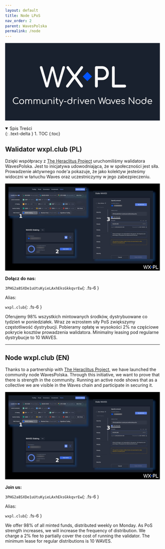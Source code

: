 ```yaml
---
layout: default
title: Node LPoS
nav_order: 2
parent: WavesPolska
permalink: /node
---
```

![](/images/cd-node.png)

<details open markdown="block">
  <summary>
    Spis Treści
  </summary>
  {: .text-delta }
1. TOC
{:toc}
</details>

## Walidator wxpl.club (PL)

Dzięki współpracy z [The Heraclitus Project](http://wxpl.club/heraclitus) uruchomiliśmy walidatora WavesPolska. Jest to inicjatywa udowodniająca, że w społeczności jest siła. Prowadzenie aktywnego node'a pokazuje, że jako kolektyw jesteśmy widoczni w łańuchu Waves oraz uczestniczymy w jego zabezpieczeniu.

![](/images/stake-waves.jpg)

**Dołącz do nas:**

```3PHG2a8SXDe1uUtuKyieLAxhEksGkkqvrEw```{: .fs-6 }

Alias:

```wxpl.club```{: .fs-6 }

Oferujemy 98% wszystkich mintowanych środków, dystrybuowane co tydzień w poniedziałek. Wraz ze wzrostem siły PoS zwiększymy częstotliwość dystrybucji. Pobieramy opłatę w wysokości 2% na częściowe pokrycie kosztów prowadzenia walidatora. Minimalny leasing pod regularne dystrybucje to 10 WAVES.

---

## Node wxpl.club (EN)

Thanks to a partnership with [The Heraclitus Project](http://wxpl.club/heraclitus), we have launched the community node WavesPolska. Through this initiative, we want to prove that there is strength in the community. Running an active node shows that as a collective we are visible in the Waves chain and participate in securing it.

![](/images/stake-waves.jpg)

**Join us:**

```3PHG2a8SXDe1uUtuKyieLAxhEksGkkqvrEw```{: .fs-6 }

Alias:

```wxpl.club```{: .fs-6 }

We offer 98% of all minted funds, distributed weekly on Monday. As PoS strength increases, we will increase the frequency of distribution. We charge a 2% fee to partially cover the cost of running the validator. The minimum lease for regular distributions is 10 WAVES.
